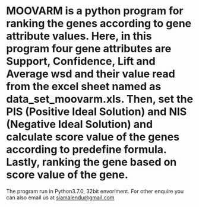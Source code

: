 # MOOVARM is a python program for ranking the genes according to gene attribute values. Here, in this program four gene attributes are Support, Confidence, Lift and Average wsd and their value read from the excel sheet named as data_set_moovarm.xls. Then, set the PIS (Positive Ideal Solution) and NIS (Negative Ideal Solution) and calculate score value of the genes according to predefine formula. Lastly, ranking the gene based on score value of the gene.
The program run in Python3.7.0, 32bit envoriment.
For other enquire you can also email us at siamalendu@gmail.com
